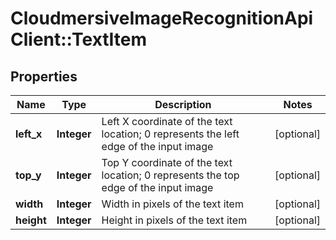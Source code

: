 # CloudmersiveImageRecognitionApiClient::TextItem

## Properties
Name | Type | Description | Notes
------------ | ------------- | ------------- | -------------
**left_x** | **Integer** | Left X coordinate of the text location; 0 represents the left edge of the input image | [optional] 
**top_y** | **Integer** | Top Y coordinate of the text location; 0 represents the top edge of the input image | [optional] 
**width** | **Integer** | Width in pixels of the text item | [optional] 
**height** | **Integer** | Height in pixels of the text item | [optional] 


